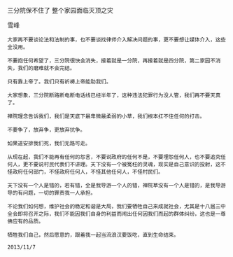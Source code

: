 三分院保不住了 整个家园面临灭顶之灾

雪峰


    大家再不要谈论法和法制的事，也不要谈找律师介入解决问题的事，更不要想让媒体介入，这些全没用。

    不要抱任何希望了，三分院很快会消失，接着就是一分院，再接着就是四分院，第二家园不消失，我们的磨难就不会完结。

    只有靠上帝了。我们只有祈祷上帝能助我们。

    大家想象，三分院断路断电断电话线已经半年了，这种违法犯罪行为没人管，我们再不要天真了。

    禅院理念告诉我们，我们是天底下最卑微最柔弱的小草，我们根本扛不住任何的打击。

    不要争了，放弃争，更放弃抗争。

    如果道安排我们死，我们无路可走。

    从现在起，我们不能再有任何的怨言，不要说政府的任何不是，不要埋怨任何人，也不要追究任何人，更不要说村民代表们不讲理。天下没有一个被冤枉的灵魂，现实是自己意识的投射，这不怪政府任何部门，不怪政府任何人，不怪其他任何人，不怪村民们。

    天下没有一个人是错的，若有错，全是我导游一个人的错，禅院草没有一个人是错的，是我导游导的有问题，一切的罪责我一人承担。

    不论我们如何想，维护社会的稳定和谐是大局，我们要牺牲自己来成就社会，尤其是十八届三中全会即将召开之际，我们不能因我们自身的利益而闹出任何因我们而起的群体纠纷，这也是一尊佛应有的品质。

    牺牲我们自己，然后愿意的，跟着我一起当流浪汉要饭吃，直到生命结束。

    2013/11/7



